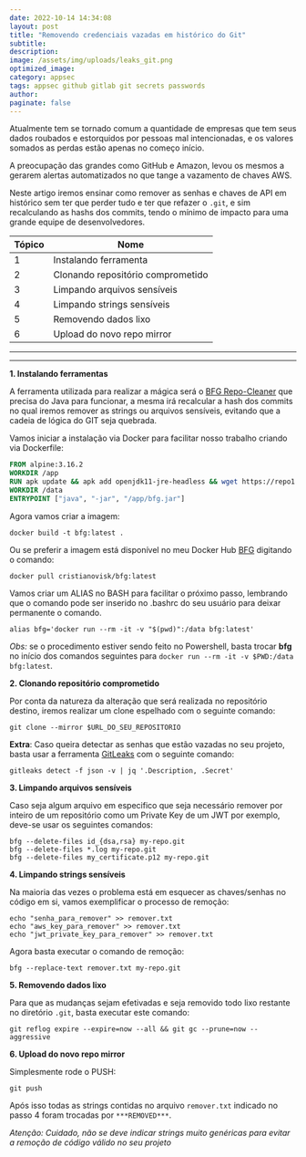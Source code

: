 ```yaml
---
date: 2022-10-14 14:34:08
layout: post
title: "Removendo credenciais vazadas em histórico do Git"
subtitle:
description:
image: /assets/img/uploads/leaks_git.png
optimized_image:
category: appsec
tags: appsec github gitlab git secrets passwords
author: 
paginate: false
---
```

Atualmente tem se tornado comum a quantidade de empresas que tem seus dados roubados e estorquidos por pessoas mal intencionadas, e os valores somados as perdas estão apenas no começo início.

A preocupação das grandes como GitHub e Amazon, levou os mesmos a gerarem alertas automatizados no que tange a vazamento de chaves AWS.

Neste artigo iremos ensinar como remover as senhas e chaves de API em histórico sem ter que perder tudo e ter que refazer o `.git`, e sim recalculando as hashs dos commits, tendo o mínimo de impacto para uma grande equipe de desenvolvedores.

Tópico   | Nome
--------- | ------
1 | Instalando ferramenta
2 | Clonando repositório comprometido
3 | Limpando arquivos sensíveis
4 | Limpando strings sensíveis
5 | Removendo dados lixo
6 | Upload do novo repo mirror

----
----

**1. Instalando ferramentas**

A ferramenta utilizada para realizar a mágica será o [BFG Repo-Cleaner](https://rtyley.github.io/bfg-repo-cleaner/) que precisa do Java para funcionar, a mesma irá recalcular a hash dos commits no qual iremos remover as strings ou arquivos sensíveis, evitando que a cadeia de lógica do GIT seja quebrada.

Vamos iniciar a instalação via Docker para facilitar nosso trabalho criando via Dockerfile:

```dockerfile
FROM alpine:3.16.2
WORKDIR /app
RUN apk update && apk add openjdk11-jre-headless && wget https://repo1.maven.org/maven2/com/madgag/bfg/1.14.0/bfg-1.14.0.jar -O bfg.jar
WORKDIR /data
ENTRYPOINT ["java", "-jar", "/app/bfg.jar"]
```

Agora vamos criar a imagem:
```shell
docker build -t bfg:latest .
```

Ou se preferir a imagem está disponível no meu Docker Hub [BFG](https://hub.docker.com/r/cristianovisk/bfg) digitando o comando:
```shell
docker pull cristianovisk/bfg:latest
```

Vamos criar um ALIAS no BASH para facilitar o próximo passo, lembrando que o comando pode ser inserido no .bashrc do seu usuário para deixar permanente o comando.

```shell
alias bfg='docker run --rm -it -v "$(pwd)":/data bfg:latest'
```

*Obs:* se o procedimento estiver sendo feito no Powershell, basta trocar **bfg** no início dos comandos seguintes para `docker run --rm -it -v $PWD:/data bfg:latest`.

**2. Clonando repositório comprometido**

Por conta da natureza da alteração que será realizada no repositório destino, iremos realizar um clone espelhado com o seguinte comando:
```shell
git clone --mirror $URL_DO_SEU_REPOSITORIO
```
**Extra**: Caso queira detectar as senhas que estão vazadas no seu projeto, basta usar a ferramenta [GitLeaks](https://github.com/zricethezav/gitleaks) com o seguinte comando:
```shell
gitleaks detect -f json -v | jq '.Description, .Secret'
```
**3. Limpando arquivos sensíveis**

Caso seja algum arquivo em especifico que seja necessário remover por inteiro de um repositório como um Private Key de um JWT por exemplo, deve-se usar os seguintes comandos:
```shell
bfg --delete-files id_{dsa,rsa} my-repo.git
bfg --delete-files *.log my-repo.git
bfg --delete-files my_certificate.p12 my-repo.git
```

**4. Limpando strings sensíveis**

Na maioria das vezes o problema está em esquecer as chaves/senhas no código em si, vamos exemplificar o processo de remoção:
```shell
echo "senha_para_remover" >> remover.txt
echo "aws_key_para_remover" >> remover.txt
echo "jwt_private_key_para_remover" >> remover.txt
```

Agora basta executar o comando de remoção:
```shell
bfg --replace-text remover.txt my-repo.git
```

**5. Removendo dados lixo**

Para que as mudanças sejam efetivadas e seja removido todo lixo restante no diretório `.git`, basta executar este comando:
```shell
git reflog expire --expire=now --all && git gc --prune=now --aggressive
```

**6. Upload do novo repo mirror**

Simplesmente rode o PUSH:
```shell
git push
```

Após isso todas as strings contidas no arquivo `remover.txt` indicado no passo 4 foram trocadas por `***REMOVED***`.

*Atenção: Cuidado, não se deve indicar strings muito genéricas para evitar a remoção de código válido no seu projeto*